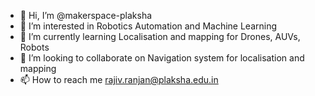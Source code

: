 - 👋 Hi, I’m @makerspace-plaksha
- 👀 I’m interested in Robotics Automation and Machine Learning
- 🌱 I’m currently learning Localisation and mapping for Drones, AUVs, Robots
- 💞️ I’m looking to collaborate on Navigation system for localisation and mapping
- 📫 How to reach me rajiv.ranjan@plaksha.edu.in

<!---
makerspace-plaksha/makerspace-plaksha is a ✨ special ✨ repository because its `README.md` (this file) appears on your GitHub profile.
You can click the Preview link to take a look at your changes.
--->

